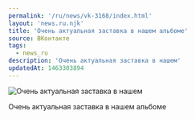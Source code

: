 ```yaml
---
permalink: '/ru/news/vk-3168/index.html'
layout: 'news.ru.njk'
title: 'Очень актуальная заставка в нашем альбоме'
source: ВКонтакте
tags:
  - news_ru
description: 'Очень актуальная заставка в нашем'
updatedAt: 1463303894
---
```

![Очень актуальная заставка в нашем](https://sun9-44.userapi.com/impf/c630531/v630531484/2966d/J8r9LDq5M-U.jpg?size=1280x960&quality=96&sign=6ab6d36ac54665fd1c21e702908f3669&c_uniq_tag=WpjD2RYTl1OTIzJAa0R5IKD6f3D-akQjXMWzeVRU4cA&type=album)

Очень актуальная заставка в нашем альбоме
